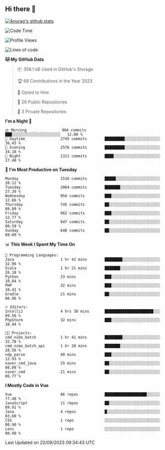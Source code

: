 ## Hi there 👋

[![Anurag's github stats](https://github-readme-stats.vercel.app/api?username=Songwonseok)](https://github.com/anuraghazra/github-readme-stats)



<!--START_SECTION:waka-->
![Code Time](http://img.shields.io/badge/Code%20Time-2%2C517%20hrs%2040%20mins-blue)

![Profile Views](http://img.shields.io/badge/Profile%20Views-0-blue)

![Lines of code](https://img.shields.io/badge/From%20Hello%20World%20I%27ve%20Written-35.0%20million%20lines%20of%20code-blue)

**🐱 My GitHub Data** 

> 📦 358.1 kB Used in GitHub's Storage 
 > 
> 🏆 68 Contributions in the Year 2023
 > 
> 💼 Opted to Hire
 > 
> 📜 26 Public Repositories 
 > 
> 🔑 3 Private Repositories 
 > 
**I'm a Night 🦉** 

```text
🌞 Morning                904 commits         ███░░░░░░░░░░░░░░░░░░░░░░   12.00 % 
🌆 Daytime                2745 commits        █████████░░░░░░░░░░░░░░░░   36.43 % 
🌃 Evening                2576 commits        █████████░░░░░░░░░░░░░░░░   34.18 % 
🌙 Night                  1311 commits        ████░░░░░░░░░░░░░░░░░░░░░   17.40 % 
```
📅 **I'm Most Productive on Tuesday** 

```text
Monday                   1516 commits        █████░░░░░░░░░░░░░░░░░░░░   20.12 % 
Tuesday                  2064 commits        ███████░░░░░░░░░░░░░░░░░░   27.39 % 
Wednesday                954 commits         ███░░░░░░░░░░░░░░░░░░░░░░   12.66 % 
Thursday                 745 commits         ██░░░░░░░░░░░░░░░░░░░░░░░   09.89 % 
Friday                   962 commits         ███░░░░░░░░░░░░░░░░░░░░░░   12.77 % 
Saturday                 647 commits         ██░░░░░░░░░░░░░░░░░░░░░░░   08.59 % 
Sunday                   648 commits         ██░░░░░░░░░░░░░░░░░░░░░░░   08.60 % 
```


📊 **This Week I Spent My Time On** 

```text
💬 Programming Languages: 
Java                     1 hr 42 mins        ████████░░░░░░░░░░░░░░░░░   32.96 % 
Scala                    1 hr 21 mins        ███████░░░░░░░░░░░░░░░░░░   26.18 % 
Python                   33 mins             ███░░░░░░░░░░░░░░░░░░░░░░   10.84 % 
PHP                      32 mins             ███░░░░░░░░░░░░░░░░░░░░░░   10.41 % 
Gradle                   21 mins             ██░░░░░░░░░░░░░░░░░░░░░░░   06.96 % 

🔥 Editors: 
IntelliJ                 4 hrs 38 mins       ██████████████████████░░░   89.56 % 
PhpStorm                 32 mins             ███░░░░░░░░░░░░░░░░░░░░░░   10.44 % 

🐱‍💻 Projects: 
cmd_nimo_batch           1 hr 41 mins        ████████░░░░░░░░░░░░░░░░░   32.78 % 
cmd_nimo_batch_api       1 hr 28 mins        ███████░░░░░░░░░░░░░░░░░░   28.56 % 
ndp_parse                40 mins             ███░░░░░░░░░░░░░░░░░░░░░░   12.93 % 
naver_cmd_java           25 mins             ██░░░░░░░░░░░░░░░░░░░░░░░   08.09 % 
naver_cmd                21 mins             ██░░░░░░░░░░░░░░░░░░░░░░░   06.77 % 
```

**I Mostly Code in Vue** 

```text
Vue                      86 repos            ███████████████████░░░░░░   77.48 % 
JavaScript               11 repos            ██░░░░░░░░░░░░░░░░░░░░░░░   09.91 % 
Java                     4 repos             █░░░░░░░░░░░░░░░░░░░░░░░░   03.60 % 
CSS                      1 repo              ░░░░░░░░░░░░░░░░░░░░░░░░░   00.90 % 
Less                     1 repo              ░░░░░░░░░░░░░░░░░░░░░░░░░   00.90 % 
```




 Last Updated on 22/09/2023 09:34:43 UTC
<!--END_SECTION:waka-->
